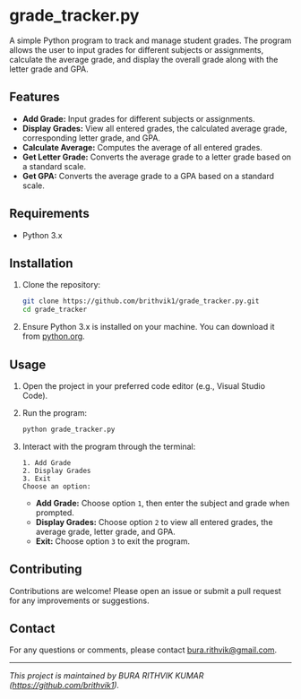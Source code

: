 # grade_tracker.py
A simple Python program to track and manage student grades. The program allows the user to input grades for different subjects or assignments, calculate the average grade, and display the overall grade along with the letter grade and GPA.

## Features

- **Add Grade:** Input grades for different subjects or assignments.
- **Display Grades:** View all entered grades, the calculated average grade, corresponding letter grade, and GPA.
- **Calculate Average:** Computes the average of all entered grades.
- **Get Letter Grade:** Converts the average grade to a letter grade based on a standard scale.
- **Get GPA:** Converts the average grade to a GPA based on a standard scale.

## Requirements

- Python 3.x

## Installation

1. Clone the repository:

    ```sh
    git clone https://github.com/brithvik1/grade_tracker.py.git
    cd grade_tracker
    ```

2. Ensure Python 3.x is installed on your machine. You can download it from [python.org](https://www.python.org/).

## Usage

1. Open the project in your preferred code editor (e.g., Visual Studio Code).

2. Run the program:

    ```sh
    python grade_tracker.py
    ```

3. Interact with the program through the terminal:

    ```
    1. Add Grade
    2. Display Grades
    3. Exit
    Choose an option:
    ```

    - **Add Grade:** Choose option `1`, then enter the subject and grade when prompted.
    - **Display Grades:** Choose option `2` to view all entered grades, the average grade, letter grade, and GPA.
    - **Exit:** Choose option `3` to exit the program.

## Contributing

Contributions are welcome! Please open an issue or submit a pull request for any improvements or suggestions.


## Contact

For any questions or comments, please contact bura.rithvik@gmail.com.

---

*This project is maintained by BURA RITHVIK KUMAR (https://github.com/brithvik1).*


